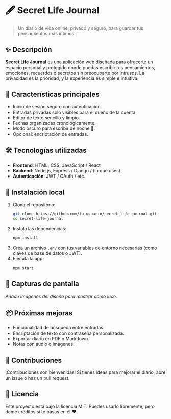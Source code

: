 # 🖋️ Secret Life Journal

> Un diario de vida online, privado y seguro, para guardar tus pensamientos más íntimos.

## ✨ Descripción

**Secret Life Journal** es una aplicación web diseñada para ofrecerte un espacio personal y protegido donde puedas escribir tus pensamientos, emociones, recuerdos o secretos sin preocuparte por intrusos. La privacidad es la prioridad, y la experiencia es simple e intuitiva.

## 🔐 Características principales

- Inicio de sesión seguro con autenticación.
- Entradas privadas solo visibles para el dueño de la cuenta.
- Editor de texto sencillo y limpio.
- Fechas organizadas cronológicamente.
- Modo oscuro para escribir de noche 🌙.
- Opcional: encriptación de entradas.

## 🛠️ Tecnologías utilizadas

- **Frontend**: HTML, CSS, JavaScript / React 
- **Backend**: Node.js, Express / Django / (lo que uses)
- **Autenticación**: JWT / OAuth / etc.

## 🚀 Instalación local

1. Clona el repositorio:
   ```bash
   git clone https://github.com/tu-usuario/secret-life-journal.git
   cd secret-life-journal
   ```
2. Instala las dependencias:
   ```bash
   npm install
   ```
3. Crea un archivo `.env` con tus variables de entorno necesarias (como claves de base de datos o JWT).
4. Ejecuta la app:
   ```bash
   npm start
   ```

## 📸 Capturas de pantalla

_Añade imágenes del diseño para mostrar cómo luce._

## 📦 Próximas mejoras

- Funcionalidad de búsqueda entre entradas.
- Encriptación de texto con contraseña personalizada.
- Exportar diario en PDF o Markdown.
- Notas con audio o imágenes.

## 🤝 Contribuciones

¡Contribuciones son bienvenidas! Si tienes ideas para mejorar el diario, abre un issue o haz un pull request.

## 📄 Licencia

Este proyecto está bajo la licencia MIT. Puedes usarlo libremente, pero dame créditos si te basas en él ❤️.
